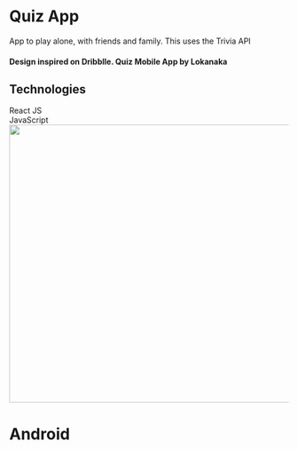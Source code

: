 
# Quiz App
App to play alone, with friends and family. This uses the Trivia API
<html>
  <div>
    <h4>Design inspired on Dribblle. Quiz Mobile App by <strong>Lokanaka</strong></h4>
    <div>
      <h2>Technologies</h2>
      <div>
        React JS
      </div>
      <div>
        JavaScript
      </div>
    </div>
  </div>
<div class="row">
  <div class="column">
    <img src="https://user-images.githubusercontent.com/5294488/135763905-57cafff7-01b9-42f4-b302-605abc565cc6.png" width="700px" height="500px">
   
  </div>
  <div class="column">
   
  </div>
  <h1>Android</h1>
  <div class="column">
   
  </div>
  <div class="column">
   
  </div>
</div>  
</html>
